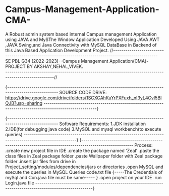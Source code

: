 # Campus-Management-Application-CMA-
A Robust admin system based internal Campus management Application using JAVA and MySThe Window Application Developed Using JAVA  AWT ,JAVA Swing,and Java Connectivity with MySQL DataBase in Backend of this Java Based Application Development Project.
//----------------------------------------------------------------------------------------------------
 SE PBL G34 (2022-2023)--Campus Management Application(CMA)-PROJECT BY AKSHAY,NEHAL,VIVEK.   
------------------------------------------------------------------------------------------------------//


{-------------------------------------------------------------------------------------------------------
SOURCE CODE DRIVE:  https://drive.google.com/drive/folders/1SCXCAhKuYrPXFuxh_nI3yL4CvI5BIQJB?usp=sharing
--------------------------------------------------------------------------------------------------------}

{-------------------------------------------------------------------------------------------------------
 Software Requirements: 1.JDK installation
                        2.IDE(for debugging java code)
                        3.MySQL and mysql workbench(to execute queries)
--------------------------------------------------------------------------------------------------------}
{-------------------------------------------------------------------------------------------------------
 Process:
	.create new project file in IDE
	.create the package named 'Zeal'
	.paste the class files in Zeal package folder
	.paste Wallpaper folder with Zeal package folder
	.insert jar files from drive in Project_setting/modules/dependencies/jars or directories
	.open MySQL and execute the queries in MySQL Queries code.txt file
		{-----The Credentials of mySql and Con.java file must be same----- }
	.open project on your IDE
	.run Login.java file
----------------------------------------------------------------------------------------------------------}
